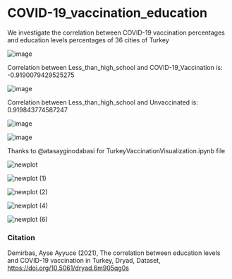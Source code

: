 # COVID-19_vaccination_education
We investigate the correlation between COVID-19 vaccination percentages and education levels percentages of 36 cities of Turkey


![image](https://user-images.githubusercontent.com/8023150/129346852-47f24881-aa39-4df1-aa3c-b28acb03786d.png)


Correlation between Less_than_high_school and COVID-19_Vaccination is: -0.9190079429525275

![image](https://user-images.githubusercontent.com/8023150/129346914-56d6e69b-4532-48e6-a018-7f00b40055d1.png)

Correlation between Less_than_high_school and Unvaccinated is: 0.919843774587247

![image](https://user-images.githubusercontent.com/8023150/129347174-00ed866e-577c-4af0-adeb-e8dede75009a.png)



![image](https://user-images.githubusercontent.com/8023150/129347197-872e9fde-7cb3-4c48-8fe2-96667e387f44.png)

Thanks to @atasayginodabasi for TurkeyVaccinationVisualization.ipynb file

![newplot](https://user-images.githubusercontent.com/8023150/131234740-3c76d226-696a-4fb1-8983-b975f6321f48.png)

![newplot (1)](https://user-images.githubusercontent.com/8023150/131234742-ef679c3b-0173-4041-b0c8-8abe872de54a.png)

![newplot (2)](https://user-images.githubusercontent.com/8023150/131234745-eb70d12f-903e-4c07-807a-beffdc824e30.png)

![newplot (4)](https://user-images.githubusercontent.com/8023150/131234751-08447f5d-0fad-4602-bdc7-f3e4a7abadd2.png)

![newplot (6)](https://user-images.githubusercontent.com/8023150/131234754-2bdbce7c-4aa3-4f89-8200-e82a67ac45ee.png)






### Citation

Demirbas, Ayse Ayyuce (2021), The correlation between education levels and COVID-19 vaccination in Turkey, Dryad, Dataset, https://doi.org/10.5061/dryad.6m905qg0s
